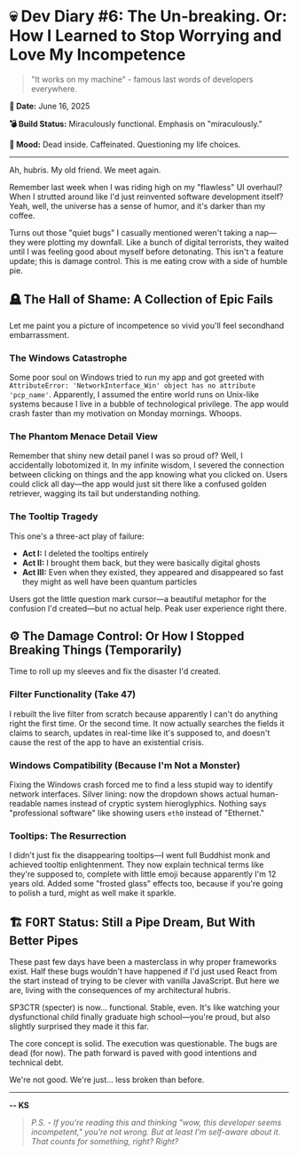 # 💀 Dev Diary #6: The Un-breaking. Or: How I Learned to Stop Worrying and Love My Incompetence

> "It works on my machine" - famous last words of developers everywhere.

**📅 Date:** June 16, 2025

**💣 Build Status:** Miraculously functional. Emphasis on "miraculously."

**🧠 Mood:** Dead inside. Caffeinated. Questioning my life choices.

---

Ah, hubris. My old friend. We meet again.

Remember last week when I was riding high on my "flawless" UI overhaul? When I strutted around like I'd just reinvented software development itself? Yeah, well, the universe has a sense of humor, and it's darker than my coffee.

Turns out those "quiet bugs" I casually mentioned weren't taking a nap—they were plotting my downfall. Like a bunch of digital terrorists, they waited until I was feeling good about myself before detonating. This isn't a feature update; this is damage control. This is me eating crow with a side of humble pie.

## 🪦 The Hall of Shame: A Collection of Epic Fails

Let me paint you a picture of incompetence so vivid you'll feel secondhand embarrassment.

### The Windows Catastrophe

Some poor soul on Windows tried to run my app and got greeted with `AttributeError: 'NetworkInterface_Win' object has no attribute 'pcp_name'`. Apparently, I assumed the entire world runs on Unix-like systems because I live in a bubble of technological privilege. The app would crash faster than my motivation on Monday mornings. Whoops.

### The Phantom Menace Detail View

Remember that shiny new detail panel I was so proud of? Well, I accidentally lobotomized it. In my infinite wisdom, I severed the connection between clicking on things and the app knowing what you clicked on. Users could click all day—the app would just sit there like a confused golden retriever, wagging its tail but understanding nothing.

### The Tooltip Tragedy

This one's a three-act play of failure:

- **Act I:** I deleted the tooltips entirely
- **Act II:** I brought them back, but they were basically digital ghosts
- **Act III:** Even when they existed, they appeared and disappeared so fast they might as well have been quantum particles

Users got the little question mark cursor—a beautiful metaphor for the confusion I'd created—but no actual help. Peak user experience right there.

## ⚙️ The Damage Control: Or How I Stopped Breaking Things (Temporarily)

Time to roll up my sleeves and fix the disaster I'd created.

### Filter Functionality (Take 47)

I rebuilt the live filter from scratch because apparently I can't do anything right the first time. Or the second time. It now actually searches the fields it claims to search, updates in real-time like it's supposed to, and doesn't cause the rest of the app to have an existential crisis.

### Windows Compatibility (Because I'm Not a Monster)

Fixing the Windows crash forced me to find a less stupid way to identify network interfaces. Silver lining: now the dropdown shows actual human-readable names instead of cryptic system hieroglyphics. Nothing says "professional software" like showing users `eth0` instead of "Ethernet."

### Tooltips: The Resurrection

I didn't just fix the disappearing tooltips—I went full Buddhist monk and achieved tooltip enlightenment. They now explain technical terms like they're supposed to, complete with little emoji because apparently I'm 12 years old. Added some "frosted glass" effects too, because if you're going to polish a turd, might as well make it sparkle.

## 🏗️ F0RT Status: Still a Pipe Dream, But With Better Pipes

These past few days have been a masterclass in why proper frameworks exist. Half these bugs wouldn't have happened if I'd just used React from the start instead of trying to be clever with vanilla JavaScript. But here we are, living with the consequences of my architectural hubris.

SP3CTR (specter) is now... functional. Stable, even. It's like watching your dysfunctional child finally graduate high school—you're proud, but also slightly surprised they made it this far.

The core concept is solid. The execution was questionable. The bugs are dead (for now). The path forward is paved with good intentions and technical debt.

We're not good. We're just... less broken than before.

---

**-- KS**

> *P.S. - If you're reading this and thinking "wow, this developer seems incompetent," you're not wrong. But at least I'm self-aware about it. That counts for something, right? Right?*